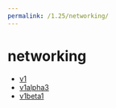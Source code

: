 ```yaml
---
permalink: /1.25/networking/
---
```


# networking



* [v1](v1/index.md)
* [v1alpha3](v1alpha3/index.md)
* [v1beta1](v1beta1/index.md)